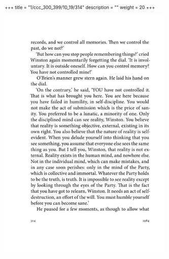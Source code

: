 +++
title = "1/ccc_300_399/10_19/314"
description = ""
weight = 20
+++

<img class="center-fit-jpg" src="/jpg_/out_jpg_1984__314.jpg" ></img>

